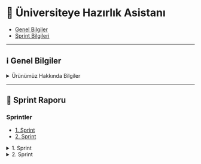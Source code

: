 # 🚀 Üniversiteye Hazırlık Asistanı

- [Genel Bilgiler](#genel-bilgiler)
- [Sprint Bilgileri](#sprint)

---

## ℹ️ Genel Bilgiler

<details id="genel-bilgiler">
<summary>
Ürünümüz Hakkında Bilgiler
</summary>

| İsim Soyisim       | Görev                     |
| :----------------- | :------------------------ |
| Sinem ARSAL        | Developer                 |
| Furkan ÖZTEKİN     | Product Owner / Developer |
| Yusuf KURNAZ       | Developer                 |
| Emir Efe YURTSEVEN | Developer                 |
| Sercan Ümit ÖNER   | Scrum Master / Developer  |

- **Ürün İsmi:** **-**
- **Backlog URL:** [GitHub Projects](https://github.com/users/sercanumit/projects/2)
- **Ürün Açıklaması:**  
  Üniversite sınavına hazırlanan öğrenciler için geliştirilen bu uygulama; öğrencilerin her dersten soru çözebileceği, eksik konularını görebileceği ve yapay zeka destekli koçluk hizmeti alabileceği bir dijital eğitim asistanıdır.

- **Ürün Özellikleri:**

  - Öğrencinin performansına göre uyarlanmış dashboard
  - Günlük özgün sorular ve analiz desteği
  - Konu testleri, çıkmış sorular, zor soru köşesi
  - AI destekli koçluk sistemiyle kişisel öneriler

- **Hedef Kitle:**  
  Türkiye'de üniversiteye hazırlanan lise öğrencileri (özellikle 11. ve 12. sınıf) ve mezun adaylar

- **Jüriye Not :**  
  Üniversiteye hazırlık süreci, öğrenciler arasında ciddi eşitsizliklerin yaşandığı bir alan.  
  Özel dersler, etüt merkezleri ve kaliteli kaynaklara erişim imkânı olmayan onbinlerce öğrenci, yalnızca bu sebeplerle potansiyelini tam olarak ortaya koyamıyor.

  Geliştirdiğimiz uygulama, bu eşitsizliği azaltmayı hedefliyor.  
  Tüm öğrencilere **ücretsiz ve kişiselleştirilmiş rehberlik**, **nitelikli soru içerikleri**, ve **yapay zeka destekli koçluk sistemi** sunarak eğitimde fırsat eşitliğini güçlendirmeyi amaçlıyoruz.

  Özellikle dezavantajlı bölgelerde yaşayan ya da özel destek alma imkânı olmayan öğrencilerin sınav sürecini daha verimli geçirmelerine olanak tanıyan bu proje, sadece akademik başarıyı değil, **adil bir gelecek** inşa etmeyi de hedeflemektedir.

</details>

---

<div id="sprint"></div>

## 🏁 Sprint Raporu

### Sprintler

- [1. Sprint](#1-sprint)
- [2. Sprint](#2-sprint)

<details id="1-sprint">
<summary>1. Sprint</summary>

##### Sprint Tarihleri

- Başlangıç: 20.06.2025
- Bitiş: 06.07.2025

#### Sprint Notları

- Bu sprintte öncelikle takım olarak tanıştık ve proje fikrimizi netleştirdik. Kodlamaya geçmeden önce backlog’umuzu oluşturduk. İşleri önceliklendirmek için P0 (kritik), P1 (öncelikli), P2 (bekleyebilir) şeklinde etiketledik. Story point puanlamasını ise Fibonacci dizisine göre yaptık.

#### Sprint İçinde Tamamlanması Tahmin Edilen Puan

- **Tahmini Puan:** 26
- **Açıklama:** Bu sprintte, takım değişikliği göz önüne bulundurularak toplam **26 story point**'lik işin tamamlanması planlanmıştır.

#### Puan Tamamlama Mantığı

- Takım değişikliği nedeniyle bu sprintte bir haftalık kayıp yaşanmıştır. Bu durum göz önüne alınarak 26 story point'lik iş planlanmıştır. Toplam hedef 150 puandır ve kalan sprintlerde bu hedefe ulaşmak için ek çalışmalar yapılacaktır.

### Daily Scrum

<details>
<summary>
İlk olarak takım içi tanışma ve haberleşme amacıyla Slack üzerinden iletişim kurmaya çalıştık.  
Slack Huddle özelliğini kullandık ancak zamanlama uyuşmazlıkları nedeniyle herkesin aynı anda buluşması zor oldu.
</summary>

![Slack Huddle](./images/daily0.png)

</details>

<details>
<summary>
Bu nedenle daha hızlı ve esnek iletişim sağlayabilmek adına WhatsApp grubuna geçiş yaptık.  
Proje hakkında fikir alışverişi ve karar süreçlerini burada sürdürdük.
</summary>

![Fikir Seçimi](./images/daily1.png)  
![Proje Hakkında Konuşma](./images/daily2.png)

</details>

#### Sprint Board Screenshotları

<details>
<summary>Görsel 1</summary>

![Backlog Görüntüsü](./images/board0.png)

</details>

### Ürün Durumu: Ekran Görüntüleri

Kodlama aşamasına henüz geçilmediği için elimizde ürünün çalışan bir ekran görüntüsü bulunmamaktadır.  
Ancak, proje fikrimizi somutlaştırmak adına **konsept tasarımlar** hazırladık.

<details>
<summary>Görseller</summary>

#### 🖥️ Web Görünümü

![Web Konsept Tasarımı](./images/concept0.jpeg)

#### 📱 Mobil Görünüm

![Mobil Konsept Tasarımı](./images/concept1.png)

</details>

#### Sprint Review

- Yeni takım üyeleri sprintin ikinci yarısında dahil oldu. Bu nedenle yazılım geliştirme faaliyetlerine henüz başlanamadı.
- Sprint süresince takım üyeleri tanıştı, iletişim kanalları (Slack, GitHub, vs.) kuruldu.
- Proje fikri netleştirildi, hedef kullanıcı kitlesi, temel özellikler üzerine fikir birliği sağlandı.
- Konsept tasarımlar ile ürün fikri somutlaştırıldı ve ön prototip fikirleri oluşturuldu.

#### Sprint Retrospective

- Takıma sonradan katılmamıza rağmen hızlı adapte olduk ve verimli bir tanışma süreci geçirdik.
- İletişim konusunda güçlü bir başlangıç yaptık; herkes sorumluluk almaya açık davrandı.
- Sürenin kısıtlı olması nedeniyle teknik üretim (kodlama, test vs.) gerçekleştiremedik.
- Önümüzdeki sprintte proje görevlerine geçiş yapılması için gerekli temel (rol paylaşımı, fikir netliği, proje hedefi) sağlandı.
- Gelecek sprintte daha gerçekçi planlama ve zaman yönetimi yapılması gerektiğini fark ettik.
- Süreç içerisindeki belirsizlikleri daha hızlı netleştirmek için karar alma süreçleri iyileştirilebilir.

</details>

<details id="2-sprint">
<summary>2. Sprint</summary>

##### Sprint Tarihleri

- Başlangıç: 07.07.2025
- Bitiş: 20.07.2025

#### Sprint Notları

- Bu sprintte React Native ile mobil uygulama geliştirme sürecine başlandı. Öncelikli olarak uygulamanın ana ekranı olan **Dashboard** arayüzü tasarlandı ve kodlandı.
- Backend tarafında **Firebase ve Django** kullanarak hibrit bir altyapı oluşturma çalışmaları başladı. Soruların resim olarak yüklenip metne dönüştürülerek **Gemini AI**'a gönderilmesi için bir akış tasarlandı.
- Veritabanı tarafında konular, sınav türleri (TYT/AYT) ve öğrenci yol haritası (roadmap) için modelleme ve yapılandırma araştırmaları yapıldı.

#### Sprint İçinde Tamamlanması Tahmin Edilen Puan

- **Tahmini Puan:** 55
- **Açıklama:** Bu sprintte, takımın tam zamanlı çalışmaya başlamasıyla birlikte **55 story point**'lik işin tamamlanması hedeflenmiştir. Ancak takım içi katılım sorunları nedeniyle hedefe ulaşılamamıştır.

#### Puan Tamamlama Mantığı

- Toplam 150 puanlık hedefin ilk sprintte 24’ü tamamlandı. Kalan 126 puanı iki sprinte eşit (63’er puan) bölmeyi planladık. Ancak katılım eksikliği nedeniyle bu sprintte hedef 55 puana düşürüldü. Yine de yalnızca Sercan ve Yusuf aktif çalışabildiği için bu hedefe ulaşılamadı.

### Daily Scrum

- Daily Scrum toplantıları ağırlıklı olarak WhatsApp üzerinden yazılı olarak yapıldı. Gerekli durumlarda Slack üzerinden görüntülü görüşmeler düzenlendi.
- Yusuf ve Sercan, uygulama fonksiyonları ve tasarımları üzerine ortak bir şekilde çalıştı.

<details>
<summary>Görsel 1</summary>

![WhatsApp Daily](./images/daily3.png)

</details>

#### Sprint Board Screenshotları

<details>
<summary>Görsel 1</summary>

![Sprint 2 Board](./images/board1.png)

</details>

### Ürün Durumu: Ekran Görüntüleri

Bu sprint itibarıyla kodlama aşamasına geçilmiştir. Mobil uygulamanın ilk ekranları ve temel bileşenleri geliştirilmiştir.

<details>
<summary>Görseller</summary>

#### 📱 Mobil Uygulama

![Uygulama Dashboard](./images/app-dashboard.jpeg)

</details>

#### Sprint Review

- Sprint başında hedeflenen 55 story point'lik işin bir kısmı, aktif çalışan ekip üyelerinin çabasıyla tamamlanabildi.
- **Dashboard tasarımı ve kodlaması** başarıyla tamamlandı.
- Takım üyelerinden Furkan'ın kişisel işleri nedeniyle katılımı sınırlı oldu. Sinem ve Emir Efe ise sprinte hiç dahil olamadı. Bu durum, sprint hedeflerine ulaşılmasını engelledi.
- Backend tarafında ise Firebase ve Django hibrit yapısı için temel hazırlıklar yapıldı.

#### Sprint Retrospective

- Takımın tamamının sürece dahil olamaması, sprint planlamasının ve hedeflerin gerçekçiliğini sorgulattı. Gelecek sprintlerde **rol ve sorumlulukların** daha net belirlenmesi gerektiği anlaşıldı.
- WhatsApp üzerinden yapılan günlük güncellemeler hızlı olsa da, karmaşık konular için Slack veya yüz yüze toplantıların daha verimli olduğu görüldü.
- Gelecek sprint için takımın katılım durumuna göre daha **gerçekçi bir hedef** belirlenmesi kararlaştırıldı.

</details>
